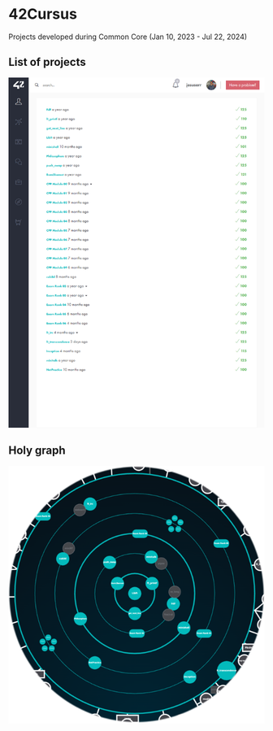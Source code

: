 # 42Cursus
Projects developed during Common Core (Jan 10, 2023 - Jul 22, 2024)

## List of projects
![List of projects](https://github.com/jesuserr/42Cursus/blob/main/resources/list_of_projects.png)

## Holy graph
![Holy graph](https://github.com/jesuserr/42Cursus/blob/main/resources/holy_graph.png)
